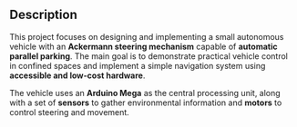 ## Description
This project focuses on designing and implementing a small autonomous vehicle with an **Ackermann steering mechanism** capable of **automatic parallel parking**. The main goal is to demonstrate practical vehicle control in confined spaces and implement a simple navigation system using **accessible and low-cost hardware**. 

The vehicle uses an **Arduino Mega** as the central processing unit, along with a set of **sensors** to gather environmental information and **motors** to control steering and movement.
